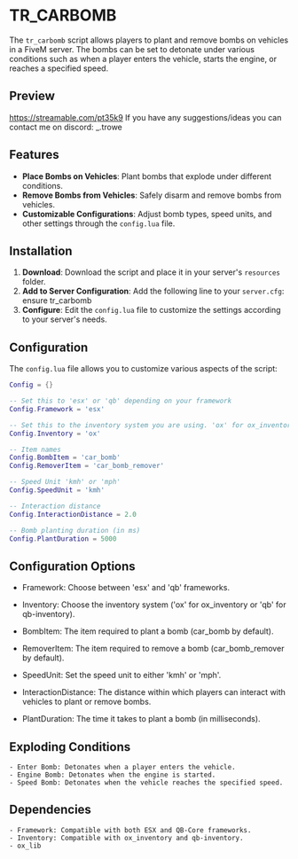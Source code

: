 # TR_CARBOMB

The `tr_carbomb` script allows players to plant and remove bombs on vehicles in a FiveM server. The bombs can be set to detonate under various conditions such as when a player enters the vehicle, starts the engine, or reaches a specified speed.

## Preview
https://streamable.com/pt35k9
If you have any suggestions/ideas you can contact me on discord: _.trowe

## Features

- **Place Bombs on Vehicles**: Plant bombs that explode under different conditions.
- **Remove Bombs from Vehicles**: Safely disarm and remove bombs from vehicles.
- **Customizable Configurations**: Adjust bomb types, speed units, and other settings through the `config.lua` file.

## Installation

1. **Download**: Download the script and place it in your server's `resources` folder.
2. **Add to Server Configuration**: Add the following line to your `server.cfg`: ensure tr_carbomb
3. **Configure**: Edit the `config.lua` file to customize the settings according to your server's needs.

## Configuration

The `config.lua` file allows you to customize various aspects of the script:

```lua
Config = {}

-- Set this to 'esx' or 'qb' depending on your framework
Config.Framework = 'esx'

-- Set this to the inventory system you are using. 'ox' for ox_inventory or 'qb' for qb-inventory
Config.Inventory = 'ox'

-- Item names
Config.BombItem = 'car_bomb'
Config.RemoverItem = 'car_bomb_remover'

-- Speed Unit 'kmh' or 'mph'
Config.SpeedUnit = 'kmh'

-- Interaction distance
Config.InteractionDistance = 2.0

-- Bomb planting duration (in ms)
Config.PlantDuration = 5000
```
## Configuration Options

- Framework: Choose between 'esx' and 'qb' frameworks.

- Inventory: Choose the inventory system ('ox' for ox_inventory or 'qb' for qb-inventory).

- BombItem: The item required to plant a bomb (car_bomb by default).

- RemoverItem: The item required to remove a bomb (car_bomb_remover by default).

- SpeedUnit: Set the speed unit to either 'kmh' or 'mph'.

- InteractionDistance: The distance within which players can interact with vehicles to plant or remove bombs.

- PlantDuration: The time it takes to plant a bomb (in milliseconds).

## Exploding Conditions

    - Enter Bomb: Detonates when a player enters the vehicle.
    - Engine Bomb: Detonates when the engine is started.
    - Speed Bomb: Detonates when the vehicle reaches the specified speed.

## Dependencies

    - Framework: Compatible with both ESX and QB-Core frameworks.
    - Inventory: Compatible with ox_inventory and qb-inventory.
    - ox_lib

